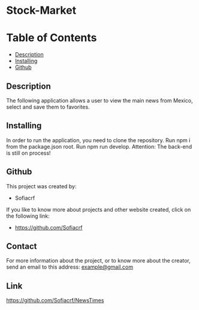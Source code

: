 # Stock-Market
# Table of Contents
* [Description](#Description)
* [Installing](#Installing)
* [Github](#Github)
 

## Description
  The following application allows a user to view the main news from Mexico, select and save them to favorites.  

## Installing
  In order to run the application, you need to clone the repository.
  Run npm i from the package.json root.
  Run npm run develop.
  Attention: The back-end is still on process!

## Github
   This project was created by:
   - Sofiacrf

   If you like to know more about projects and other website created, click on the following link: 
   - https://github.com/Sofiacrf

## Contact
   For more information about the project, or to know more about the creator, send an email to this address: example@gmail.com
 
 ## Link
 https://github.com/Sofiacrf/NewsTimes
     
